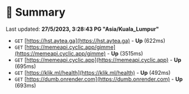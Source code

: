 # 📖 Summary
Last updated: **27/5/2023, 3:28:43 PG "Asia/Kuala_Lumpur"**

- `GET` [https://hst.aytea.ga](https://hst.aytea.ga) - **Up** (622ms)
- `GET` [https://memeapi.cyclic.app/gimme](https://memeapi.cyclic.app/gimme) - **Up** (3515ms)
- `GET` [https://memeapi.cyclic.app](https://memeapi.cyclic.app) - **Up** (695ms)
- `GET` [https://klik.ml/health](https://klik.ml/health) - **Up** (492ms)
- `GET` [https://dumb.onrender.com](https://dumb.onrender.com) - **Up** (693ms)
